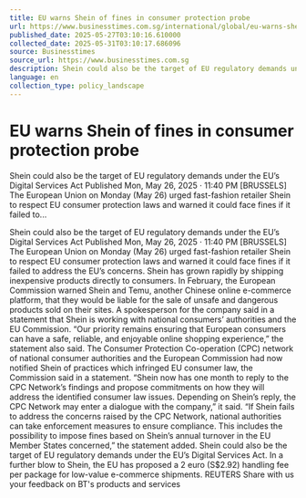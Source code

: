 ```yaml
---
title: EU warns Shein of fines in consumer protection probe
url: https://www.businesstimes.com.sg/international/global/eu-warns-shein-fines-consumer-protection-probe
published_date: 2025-05-27T03:10:16.610000
collected_date: 2025-05-31T03:10:17.686096
source: Businesstimes
source_url: https://www.businesstimes.com.sg
description: Shein could also be the target of EU regulatory demands under the EU’s Digital Services Act Published Mon, May 26, 2025 · 11:40 PM [BRUSSELS] The European Union on Monday (May 26) urged fast-fashion retailer Shein to respect EU consumer protection laws and warned it could face fines if it failed to...
language: en
collection_type: policy_landscape
---
```


# EU warns Shein of fines in consumer protection probe

Shein could also be the target of EU regulatory demands under the EU’s Digital Services Act Published Mon, May 26, 2025 · 11:40 PM [BRUSSELS] The European Union on Monday (May 26) urged fast-fashion retailer Shein to respect EU consumer protection laws and warned it could face fines if it failed to...

Shein could also be the target of EU regulatory demands under the EU’s Digital Services Act Published Mon, May 26, 2025 · 11:40 PM [BRUSSELS] The European Union on Monday (May 26) urged fast-fashion retailer Shein to respect EU consumer protection laws and warned it could face fines if it failed to address the EU’s concerns.
 Shein has grown rapidly by shipping inexpensive products directly to consumers. In February, the European Commission warned Shein and Temu, another Chinese online e-commerce platform, that they would be liable for the sale of unsafe and dangerous products sold on their sites.
 A spokesperson for the company said in a statement that Shein is working with national consumers’ authorities and the EU Commission.
 “Our priority remains ensuring that European consumers can have a safe, reliable, and enjoyable online shopping experience,” the statement also said.
 The Consumer Protection Co-operation (CPC) network of national consumer authorities and the European Commission had now notified Shein of practices which infringed EU consumer law, the Commission said in a statement.
 “Shein now has one month to reply to the CPC Network’s findings and propose commitments on how they will address the identified consumer law issues. Depending on Shein’s reply, the CPC Network may enter a dialogue with the company,” it said.
 “If Shein fails to address the concerns raised by the CPC Network, national authorities can take enforcement measures to ensure compliance. This includes the possibility to impose fines based on Shein’s annual turnover in the EU Member States concerned,” the statement added.
 Shein could also be the target of EU regulatory demands under the EU’s Digital Services Act.
 In a further blow to Shein, the EU has proposed a 2 euro (S$2.92) handling fee per package for low-value e-commerce shipments. REUTERS Share with us your feedback on BT's products and services